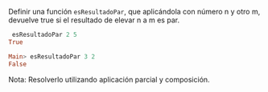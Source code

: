 Definir una función `esResultadoPar`, que aplicándola con número n y otro m,
devuelve true si el resultado de elevar n a m es par.

```haskell
 esResultadoPar 2 5
True

Main> esResultadoPar 3 2
False
```

Nota: Resolverlo utilizando aplicación parcial y composición.
